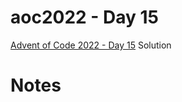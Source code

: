 # aoc2022 - Day 15

[Advent of Code 2022 - Day 15](https://adventofcode.com/2022/day/15) Solution

# Notes
